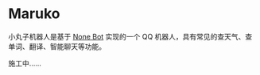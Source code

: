 # Maruko

小丸子机器人是基于 [None Bot](https://github.com/richardchien/none-bot) 实现的一个 QQ 机器人，具有常见的查天气、查单词、翻译、智能聊天等功能。

施工中……

